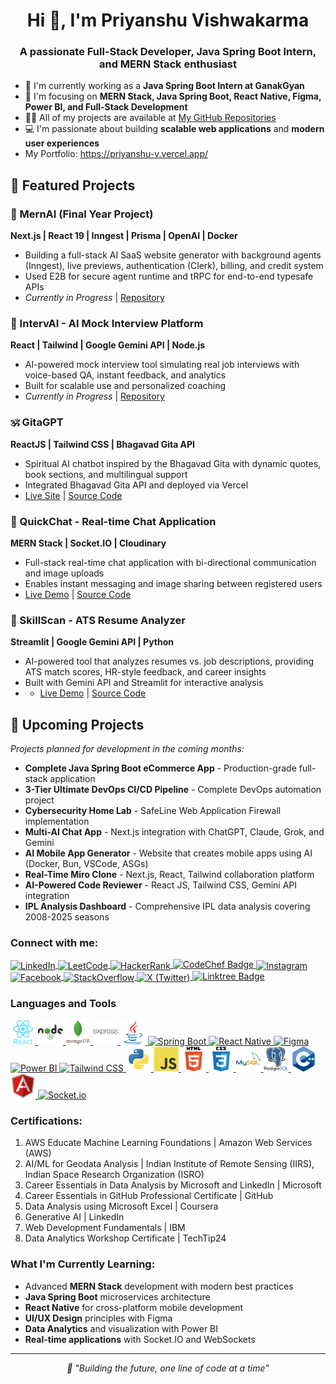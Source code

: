 <h1 align="center">Hi 👋, I'm Priyanshu Vishwakarma</h1>
<h3 align="center">A passionate Full-Stack Developer, Java Spring Boot Intern, and MERN Stack enthusiast</h3>


- 🔭 I'm currently working as a **Java Spring Boot Intern at GanakGyan**
- 🌱 I'm focusing on **MERN Stack, Java Spring Boot, React Native, Figma, Power BI, and Full-Stack Development**
- 👨‍💻 All of my projects are available at [My GitHub Repositories](https://github.com/priyyannshhu?tab=repositories)
- 💻 I'm passionate about building **scalable web applications** and **modern user experiences**
- My Portfolio: https://priyanshu-v.vercel.app/

## 🚀 Featured Projects

### 💜 MernAI (Final Year Project)
**Next.js | React 19 | Inngest | Prisma | OpenAI | Docker**
- Building a full-stack AI SaaS website generator with background agents (Inngest), live previews, authentication (Clerk), billing, and credit system
- Used E2B for secure agent runtime and tRPC for end-to-end typesafe APIs
- *Currently in Progress* | [Repository](https://github.com/priyyannshhu/MERN-AI-AI-SaaS-website-builder)

### 🎯 IntervAI - AI Mock Interview Platform
**React | Tailwind | Google Gemini API | Node.js**
- AI-powered mock interview tool simulating real job interviews with voice-based QA, instant feedback, and analytics
- Built for scalable use and personalized coaching
- *Currently in Progress* | [Repository](https://github.com/priyyannshhu/Interv-AI)

### 🕉️ GitaGPT
**ReactJS | Tailwind CSS | Bhagavad Gita API**
- Spiritual AI chatbot inspired by the Bhagavad Gita with dynamic quotes, book sections, and multilingual support
- Integrated Bhagavad Gita API and deployed via Vercel
- [Live Site](https://gita-gpt-silk.vercel.app/) | [Source Code](https://github.com/priyyannshhu/Bluegen)

### 💬 QuickChat - Real-time Chat Application
**MERN Stack | Socket.IO | Cloudinary**
- Full-stack real-time chat application with bi-directional communication and image uploads
- Enables instant messaging and image sharing between registered users
- [Live Demo](https://chatquickk.vercel.app) | [Source Code](https://github.com/priyyannshhu/chat-app)

### 📄 SkillScan - ATS Resume Analyzer
**Streamlit | Google Gemini API | Python**
- AI-powered tool that analyzes resumes vs. job descriptions, providing ATS match scores, HR-style feedback, and career insights
- Built with Gemini API and Streamlit for interactive analysis
- - [Live Demo](https://skillscan-ats-resume-analyzer.streamlit.app/) | [Source Code](https://github.com/priyyannshhu/SkillScan-ATS-Resume-Analyzer)

## 🔮 Upcoming Projects
*Projects planned for development in the coming months:*

- **Complete Java Spring Boot eCommerce App** - Production-grade full-stack application
- **3-Tier Ultimate DevOps CI/CD Pipeline** - Complete DevOps automation project
- **Cybersecurity Home Lab** - SafeLine Web Application Firewall implementation
- **Multi-AI Chat App** - Next.js integration with ChatGPT, Claude, Grok, and Gemini
- **AI Mobile App Generator** - Website that creates mobile apps using AI (Docker, Bun, VSCode, ASGs)
- **Real-Time Miro Clone** - Next.js, React, Tailwind collaboration platform
- **AI-Powered Code Reviewer** - React JS, Tailwind CSS, Gemini API integration
- **IPL Analysis Dashboard** - Comprehensive IPL data analysis covering 2008-2025 seasons

  
<h3 align="left">Connect with me:</h3>
<p align="left">
  <a href="https://www.linkedin.com/in/priyanshuvishwakarma11/" target="blank">
    <img align="center" src="https://raw.githubusercontent.com/rahuldkjain/github-profile-readme-generator/master/src/images/icons/Social/linked-in-alt.svg" alt="LinkedIn" height="30" width="40" />
  </a>
  <a href="https://leetcode.com/u/priyyannshuu/" target="blank">
    <img align="center" src="https://raw.githubusercontent.com/rahuldkjain/github-profile-readme-generator/master/src/images/icons/Social/leet-code.svg" alt="LeetCode" height="30" width="40" />
  </a>
  <a href="https://www.hackerrank.com/profile/raajvishwakarma1" target="blank">
    <img align="center" src="https://raw.githubusercontent.com/rahuldkjain/github-profile-readme-generator/master/src/images/icons/Social/hackerrank.svg" alt="HackerRank" height="30" width="40" />
  </a>
  <a href="https://www.codechef.com/users/priyannshuu" target="blank">
  <img src="https://img.shields.io/badge/CodeChef-%23385a7c.svg?&style=for-the-badge&logo=CodeChef&logoColor=white" alt="CodeChef Badge">
  </a>
  <a href="https://www.instagram.com/priyyannshhu/" target="blank">
    <img align="center" src="https://raw.githubusercontent.com/rahuldkjain/github-profile-readme-generator/master/src/images/icons/Social/instagram.svg" alt="Instagram" height="30" width="40" />
  </a>
  <a href="https://www.facebook.com/profile.php?id=100071470032232" target="blank">
    <img align="center" src="https://raw.githubusercontent.com/rahuldkjain/github-profile-readme-generator/master/src/images/icons/Social/facebook.svg" alt="Facebook" height="30" width="40" />
  </a>
  <a href="https://stackoverflow.com/users/27509535/priyanshu-vishwakarma" target="blank">
    <img align="center" src="https://raw.githubusercontent.com/rahuldkjain/github-profile-readme-generator/master/src/images/icons/Social/stack-overflow.svg" alt="StackOverflow" height="30" width="40" />
  </a>
  <a href="https://x.com/i/flow/login?redirect_after_login=%2Fpriyanshu_37" target="blank">
    <img align="center" src="https://raw.githubusercontent.com/rahuldkjain/github-profile-readme-generator/master/src/images/icons/Social/twitter.svg" alt="X (Twitter)" height="30" width="40" />
  </a>
  <a href="https://linktr.ee/priyyannshhuu" target="blank">
  <img src="https://img.shields.io/badge/Linktree-%23ffcc00.svg?&style=for-the-badge&logo=Linktree&logoColor=white" alt="Linktree Badge">
  </a>
</p>

<h3 align="left">Languages and Tools</h3>
<p align="left"> 
  <a href="https://reactjs.org/" target="_blank" rel="noreferrer"> 
    <img src="https://raw.githubusercontent.com/devicons/devicon/master/icons/react/react-original-wordmark.svg" alt="React" width="40" height="40"/> 
  </a>
  <a href="https://nodejs.org/en/" target="_blank" rel="noreferrer"> 
    <img src="https://raw.githubusercontent.com/devicons/devicon/master/icons/nodejs/nodejs-original-wordmark.svg" alt="Node.js" width="40" height="40"/> 
  </a>
  <a href="https://www.mongodb.com/" target="_blank" rel="noreferrer"> 
    <img src="https://raw.githubusercontent.com/devicons/devicon/master/icons/mongodb/mongodb-original-wordmark.svg" alt="MongoDB" width="40" height="40"/> 
  </a>
  <a href="https://expressjs.com/" target="_blank" rel="noreferrer"> 
    <img src="https://raw.githubusercontent.com/devicons/devicon/master/icons/express/express-original-wordmark.svg" alt="Express.js" width="40" height="40"/> 
  </a>
  <a href="https://www.oracle.com/java/" target="_blank" rel="noreferrer"> 
    <img src="https://raw.githubusercontent.com/devicons/devicon/master/icons/java/java-original.svg" alt="Java" width="40" height="40"/> 
  </a>
  <a href="https://spring.io/" target="_blank" rel="noreferrer"> 
    <img src="https://www.vectorlogo.zone/logos/springio/springio-icon.svg" alt="Spring Boot" width="40" height="40"/> 
  </a>
  <a href="https://reactnative.dev/" target="_blank" rel="noreferrer"> 
    <img src="https://reactnative.dev/img/header_logo.svg" alt="React Native" width="40" height="40"/> 
  </a>
  <a href="https://www.figma.com/" target="_blank" rel="noreferrer"> 
    <img src="https://www.vectorlogo.zone/logos/figma/figma-icon.svg" alt="Figma" width="40" height="40"/> 
  </a>
  <a href="https://powerbi.microsoft.com/" target="_blank" rel="noreferrer"> 
    <img src="https://github.com/microsoft/PowerBI-Icons/blob/main/PNG/Power-BI.png" alt="Power BI" width="40" height="40"/> 
  </a>
  <a href="https://tailwindcss.com/" target="_blank" rel="noreferrer"> 
    <img src="https://www.vectorlogo.zone/logos/tailwindcss/tailwindcss-icon.svg" alt="Tailwind CSS" width="40" height="40"/> 
  </a>
  <a href="https://www.python.org" target="_blank" rel="noreferrer"> 
    <img src="https://raw.githubusercontent.com/devicons/devicon/master/icons/python/python-original.svg" alt="Python" width="40" height="40"/> 
  </a> 
  <a href="https://developer.mozilla.org/en-US/docs/Web/JavaScript" target="_blank" rel="noreferrer"> 
    <img src="https://raw.githubusercontent.com/devicons/devicon/master/icons/javascript/javascript-original.svg" alt="JavaScript" width="40" height="40"/> 
  </a> 
  <a href="https://www.w3.org/html/" target="_blank" rel="noreferrer"> 
    <img src="https://raw.githubusercontent.com/devicons/devicon/master/icons/html5/html5-original-wordmark.svg" alt="HTML5" width="40" height="40"/> 
  </a> 
  <a href="https://www.w3schools.com/css/" target="_blank" rel="noreferrer"> 
    <img src="https://raw.githubusercontent.com/devicons/devicon/master/icons/css3/css3-original-wordmark.svg" alt="CSS3" width="40" height="40"/> 
  </a> 
  <a href="https://www.mysql.com/" target="_blank" rel="noreferrer"> 
    <img src="https://raw.githubusercontent.com/devicons/devicon/master/icons/mysql/mysql-original-wordmark.svg" alt="MySQL" width="40" height="40"/> 
  </a>
  <a href="https://www.postgresql.org/" target="_blank" rel="noreferrer"> 
    <img src="https://raw.githubusercontent.com/devicons/devicon/master/icons/postgresql/postgresql-original-wordmark.svg" alt="PostgreSQL" width="40" height="40"/> 
  </a>
  <a href="https://isocpp.org/" target="_blank" rel="noreferrer"> 
    <img src="https://raw.githubusercontent.com/devicons/devicon/master/icons/cplusplus/cplusplus-original.svg" alt="C++" width="40" height="40"/> 
  </a>
  <a href="https://angular.io/" target="_blank" rel="noreferrer"> 
    <img src="https://raw.githubusercontent.com/devicons/devicon/master/icons/angularjs/angularjs-original.svg" alt="Angular" width="40" height="40"/> 
  </a>
  <a href="https://socket.io/" target="_blank" rel="noreferrer"> 
    <img src="https://socket.io/images/logo.svg" alt="Socket.io" width="40" height="40"/> 
  </a>
</p>

<h3 align="left">Certifications:</h3>

1. AWS Educate Machine Learning Foundations | Amazon Web Services (AWS)  
2. AI/ML for Geodata Analysis | Indian Institute of Remote Sensing (IIRS), Indian Space Research Organization (ISRO)  
3. Career Essentials in Data Analysis by Microsoft and LinkedIn | Microsoft  
4. Career Essentials in GitHub Professional Certificate | GitHub  
5. Data Analysis using Microsoft Excel | Coursera  
6. Generative AI | LinkedIn  
7. Web Development Fundamentals | IBM  
8. Data Analytics Workshop Certificate | TechTip24  

<h3 align="left">What I'm Currently Learning:</h3>

- Advanced **MERN Stack** development with modern best practices
- **Java Spring Boot** microservices architecture
- **React Native** for cross-platform mobile development
- **UI/UX Design** principles with Figma
- **Data Analytics** and visualization with Power BI
- **Real-time applications** with Socket.IO and WebSockets

---

<p align="center">
  <i>💜 "Building the future, one line of code at a time"</i>
</p>
